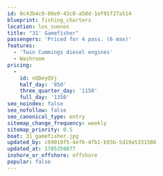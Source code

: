 ```yaml
---
id: 0c43b4c0-80e9-43c0-a50d-1ef91f27a514
blueprint: fishing_charters
location: los_suenos
title: "31' Gamefisher"
passengers: 'Priced for 4 pass. (6 max)'
features:
  - 'Twin Cummings diesel engines'
  - Washroom
pricing:
  -
    id: nQDeyQVj
    half_day: '850'
    three_quarter_day: '1150'
    full_day: '1350'
seo_noindex: false
seo_nofollow: false
seo_canonical_type: entry
sitemap_change_frequency: weekly
sitemap_priority: 0.5
boat: 31_gamefisher.jpg
updated_by: c69010f5-4ef6-4fb1-b93b-5d19a5331586
updated_at: 1705350877
inshore_or_offshore: offshore
popular: false
---
```

